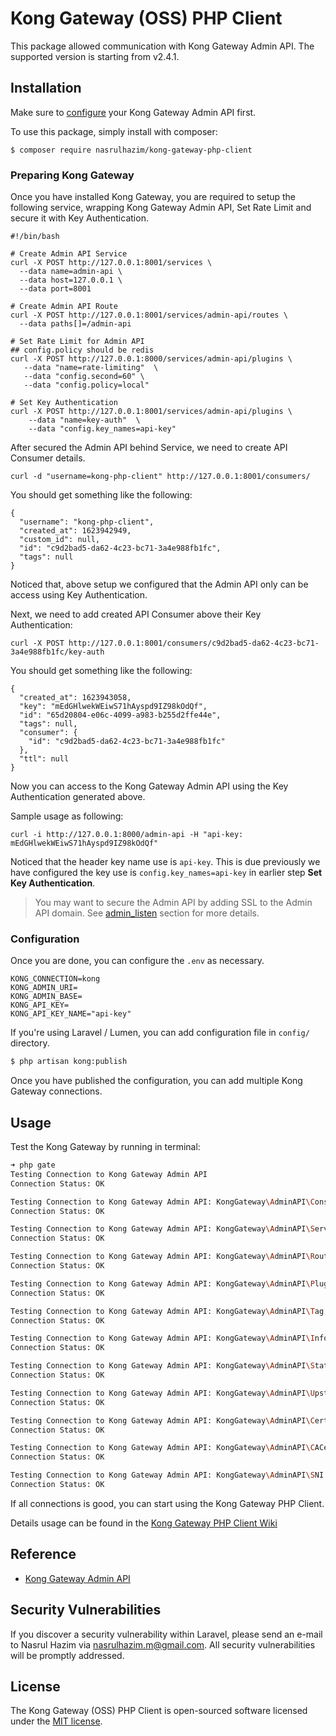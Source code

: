 # Kong Gateway (OSS) PHP Client

This package allowed communication with Kong Gateway Admin API. The supported version is starting from v2.4.1.

## Installation

Make sure to [configure](#configure) your Kong Gateway Admin API first. 

To use this package, simply install with composer:

```
$ composer require nasrulhazim/kong-gateway-php-client
```

### Preparing Kong Gateway 

Once you have installed Kong Gateway, you are required to setup the following service, wrapping Kong Gateway Admin API, Set Rate Limit and secure it with Key Authentication.

```
#!/bin/bash

# Create Admin API Service
curl -X POST http://127.0.0.1:8001/services \
  --data name=admin-api \
  --data host=127.0.0.1 \
  --data port=8001

# Create Admin API Route
curl -X POST http://127.0.0.1:8001/services/admin-api/routes \
  --data paths[]=/admin-api

# Set Rate Limit for Admin API
## config.policy should be redis
curl -X POST http://127.0.0.1:8000/services/admin-api/plugins \
   --data "name=rate-limiting"  \
   --data "config.second=60" \
   --data "config.policy=local"

# Set Key Authentication
curl -X POST http://127.0.0.1:8001/services/admin-api/plugins \
    --data "name=key-auth"  \
    --data "config.key_names=api-key"
```

After secured the Admin API behind Service, we need to create API Consumer details.

```
curl -d "username=kong-php-client" http://127.0.0.1:8001/consumers/
```

You should get something like the following:

```
{
  "username": "kong-php-client",
  "created_at": 1623942949,
  "custom_id": null,
  "id": "c9d2bad5-da62-4c23-bc71-3a4e988fb1fc",
  "tags": null
}
```

Noticed that, above setup we configured that the Admin API only can be access using Key Authentication. 

Next, we need to add created API Consumer above their Key Authentication:

```
curl -X POST http://127.0.0.1:8001/consumers/c9d2bad5-da62-4c23-bc71-3a4e988fb1fc/key-auth 
```

You should get something like the following:

```
{
  "created_at": 1623943058,
  "key": "mEdGHlwekWEiwS71hAyspd9IZ98kOdQf",
  "id": "65d20804-e06c-4099-a983-b255d2ffe44e",
  "tags": null,
  "consumer": {
    "id": "c9d2bad5-da62-4c23-bc71-3a4e988fb1fc"
  },
  "ttl": null
}
```

Now you can access to the Kong Gateway Admin API using the Key Authentication generated above.

Sample usage as following:

```
curl -i http://127.0.0.1:8000/admin-api -H "api-key: mEdGHlwekWEiwS71hAyspd9IZ98kOdQf"
```

Noticed that the header key name use is `api-key`. This is due previously we have configured the key use is `config.key_names=api-key` in earlier step **Set Key Authentication**.

> You may want to secure the Admin API by adding SSL to the Admin API domain. See [admin_listen](https://docs.konghq.com/gateway-oss/2.4.x/configuration/#admin_listen) section for more details.

### Configuration

Once you are done, you can configure the `.env` as necessary.

```
KONG_CONNECTION=kong
KONG_ADMIN_URI=
KONG_ADMIN_BASE=
KONG_API_KEY=
KONG_API_KEY_NAME="api-key"
```

If you're using Laravel / Lumen, you can add configuration file in `config/` directory. 

```bash
$ php artisan kong:publish
```

Once you have published the configuration, you can add multiple Kong Gateway connections.

## Usage

Test the Kong Gateway by running in terminal:

```bash
➜ php gate
Testing Connection to Kong Gateway Admin API
Connection Status: OK

Testing Connection to Kong Gateway Admin API: KongGateway\AdminAPI\Consumer
Connection Status: OK

Testing Connection to Kong Gateway Admin API: KongGateway\AdminAPI\Service
Connection Status: OK

Testing Connection to Kong Gateway Admin API: KongGateway\AdminAPI\Route
Connection Status: OK

Testing Connection to Kong Gateway Admin API: KongGateway\AdminAPI\Plugin
Connection Status: OK

Testing Connection to Kong Gateway Admin API: KongGateway\AdminAPI\Tag
Connection Status: OK

Testing Connection to Kong Gateway Admin API: KongGateway\AdminAPI\InformationRoute
Connection Status: OK

Testing Connection to Kong Gateway Admin API: KongGateway\AdminAPI\Status
Connection Status: OK

Testing Connection to Kong Gateway Admin API: KongGateway\AdminAPI\Upstream
Connection Status: OK

Testing Connection to Kong Gateway Admin API: KongGateway\AdminAPI\Certificate
Connection Status: OK

Testing Connection to Kong Gateway Admin API: KongGateway\AdminAPI\CACertificate
Connection Status: OK

Testing Connection to Kong Gateway Admin API: KongGateway\AdminAPI\SNI
Connection Status: OK
```

If all connections is good, you can start using the Kong Gateway PHP Client. 

Details usage can be found in the [Kong Gateway PHP Client Wiki](https://github.com/nasrulhazim/kong-gateway-php-client/wiki)

## Reference

- [Kong Gateway Admin API](https://docs.konghq.com/gateway-oss/2.4.x/admin-api)

## Security Vulnerabilities

If you discover a security vulnerability within Laravel, please send an e-mail to Nasrul Hazim via [nasrulhazim.m@gmail.com](mailto:nasrulhazim.m@gmail.com). All security vulnerabilities will be promptly addressed.

## License

The Kong Gateway (OSS) PHP Client is open-sourced software licensed under the [MIT license](https://opensource.org/licenses/MIT).